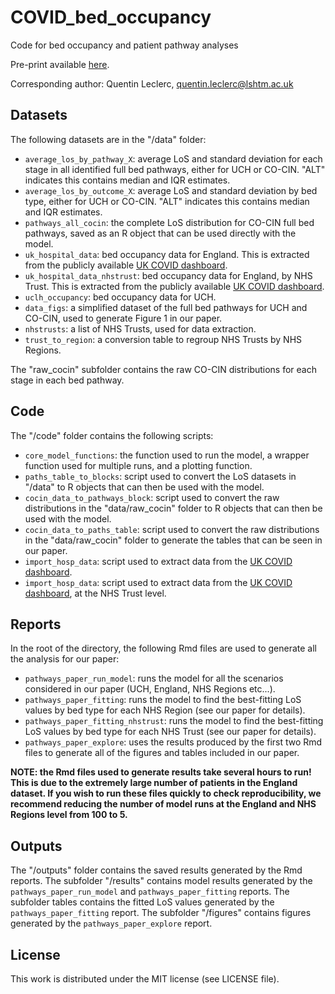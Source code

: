 # COVID_bed_occupancy

Code for bed occupancy and patient pathway analyses

Pre-print available [here](https://www.medrxiv.org/content/10.1101/2021.01.14.21249791v1).

Corresponding author: Quentin Leclerc, quentin.leclerc@lshtm.ac.uk

## Datasets

The following datasets are in the "/data" folder:
- `average_los_by_pathway_X`: average LoS and standard deviation for each
stage in all identified full bed pathways, either for UCH or CO-CIN. "ALT" 
indicates this contains median and IQR estimates.
- `average_los_by_outcome_X`: average LoS and standard deviation by bed type,
either for UCH or CO-CIN. "ALT" indicates this contains median and IQR estimates.
- `pathways_all_cocin`: the complete LoS distribution for CO-CIN full bed
pathways, saved as an R object that can be used directly with the model.
- `uk_hospital_data`: bed occupancy data for England. This is extracted from
the publicly available [UK COVID dashboard](https://coronavirus.data.gov.uk/).
- `uk_hospital_data_nhstrust`: bed occupancy data for England, by NHS Trust. This
is extracted from the publicly available [UK COVID dashboard](https://coronavirus.data.gov.uk/).
- `uclh_occupancy`: bed occupancy data for UCH.
- `data_figs`: a simplified dataset of the full bed pathways for UCH and CO-CIN,
used to generate Figure 1 in our paper.
- `nhstrusts`: a list of NHS Trusts, used for data extraction.
- `trust_to_region`: a conversion table to regroup NHS Trusts by NHS Regions.

The "raw_cocin" subfolder contains the raw CO-CIN distributions for each stage
in each bed pathway.

## Code

The "/code" folder contains the following scripts:
- `core_model_functions`: the function used to run the model, a wrapper function
used for multiple runs, and a plotting function.
- `paths_table_to_blocks`: script used to convert the LoS datasets in "/data" to
R objects that can then be used with the model.
- `cocin_data_to_pathways_block`: script used to convert the raw distributions
in the "data/raw_cocin" folder to R objects that can then be used with the model.
- `cocin_data_to_paths_table`: script used to convert the raw distributions
in the "data/raw_cocin" folder to generate the tables that can be seen in our paper.
- `import_hosp_data`: script used to extract data from the
[UK COVID dashboard](https://coronavirus.data.gov.uk/).
- `import_hosp_data`: script used to extract data from the
[UK COVID dashboard](https://coronavirus.data.gov.uk/), at the NHS Trust level.

## Reports

In the root of the directory, the following Rmd files are used to generate all
the analysis for our paper:
- `pathways_paper_run_model`: runs the model for all the scenarios considered in
our paper (UCH, England, NHS Regions etc...).
- `pathways_paper_fitting`: runs the model to find the best-fitting LoS values
by bed type for each NHS Region (see our paper for details).
- `pathways_paper_fitting_nhstrust`: runs the model to find the best-fitting LoS
values by bed type for each NHS Trust (see our paper for details).
- `pathways_paper_explore`: uses the results produced by the first two Rmd files
to generate all of the figures and tables included in our paper.

**NOTE: the Rmd files used to generate results take several hours to run! This is
due to the extremely large number of patients in the England dataset. If you
wish to run these files quickly to check reproducibility, we recommend reducing
the number of model runs at the England and NHS Regions level from 100 to 5.**

## Outputs

The "/outputs" folder contains the saved results generated by the Rmd reports.
The subfolder "/results" contains model results generated by the `pathways_paper_run_model`
and `pathways_paper_fitting` reports.
The subfolder tables contains the fitted LoS values generated by the 
`pathways_paper_fitting` report.
The subfolder "/figures" contains figures generated by the `pathways_paper_explore`
report.

## License

This work is distributed under the MIT license (see LICENSE file).
